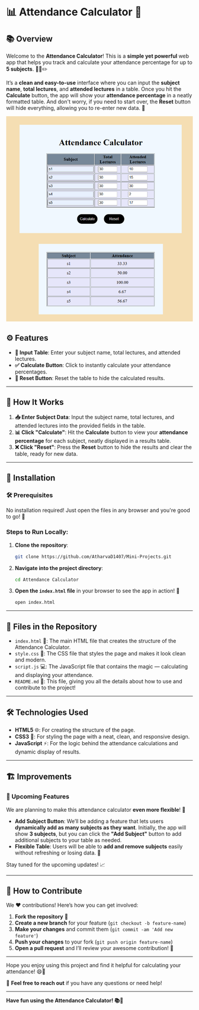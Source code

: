# 📊 **Attendance Calculator** 📝

## 📚 Overview

Welcome to the **Attendance Calculator**! This is a **simple yet powerful** web app that helps you track and calculate your attendance percentage for up to **5 subjects**. 🧑‍🏫✏️

It’s a **clean and easy-to-use** interface where you can input the **subject name**, **total lectures**, and **attended lectures** in a table. Once you hit the **Calculate** button, the app will show your **attendance percentage** in a neatly formatted table. And don't worry, if you need to start over, the **Reset** button will hide everything, allowing you to re-enter new data. 🌟

<div align="center">
    <img src="Images/project snapshot.png" alt="website">
</div>

## ⚙️ Features

- **📑 Input Table**: Enter your subject name, total lectures, and attended lectures.
- **✅ Calculate Button**: Click to instantly calculate your attendance percentages.
- **🔄 Reset Button**: Reset the table to hide the calculated results.

---

## 🚀 How It Works

1. **📥 Enter Subject Data**: Input the subject name, total lectures, and attended lectures into the provided fields in the table.
2. **📊 Click "Calculate"**: Hit the **Calculate** button to view your **attendance percentage** for each subject, neatly displayed in a results table.
3. **❌ Click "Reset"**: Press the **Reset** button to hide the results and clear the table, ready for new data.

---

## 📂 Installation

### 🛠️ Prerequisites

No installation required! Just open the files in any browser and you're good to go! 🚀

### Steps to Run Locally:

1. **Clone the repository**:
   ```bash
   git clone https://github.com/AtharvaD1407/Mini-Projects.git
   ```
2. **Navigate into the project directory**:
   ```bash
   cd Attendance Calculator
   ```
3. **Open the `index.html` file** in your browser to see the app in action! 🎉
   ```bash
   open index.html
   ```

---

## 📄 Files in the Repository

- `index.html` 📑: The main HTML file that creates the structure of the Attendance Calculator.
- `style.css` 🎨: The CSS file that styles the page and makes it look clean and modern.
- `script.js` 💻: The JavaScript file that contains the magic — calculating and displaying your attendance.
- `README.md` 📖: This file, giving you all the details about how to use and contribute to the project!

---

## 🛠️ Technologies Used

- **HTML5** 🌐: For creating the structure of the page.
- **CSS3** 🎨: For styling the page with a neat, clean, and responsive design.
- **JavaScript** ⚡: For the logic behind the attendance calculations and dynamic display of results.

---

## 🏗️ Improvements

### 🚀 Upcoming Features

We are planning to make this attendance calculator **even more flexible**! 🎉

- **Add Subject Button**: We’ll be adding a feature that lets users **dynamically add as many subjects as they want**. Initially, the app will show **3 subjects**, but you can click the **"Add Subject"** button to add additional subjects to your table as needed.
- **Flexible Table**: Users will be able to **add and remove subjects** easily without refreshing or losing data. 🌱

Stay tuned for the upcoming updates! 📈

---

## 🤝 How to Contribute

We ❤️ contributions! Here’s how you can get involved:

1. **Fork the repository** 🍴
2. **Create a new branch** for your feature (`git checkout -b feature-name`)
3. **Make your changes** and commit them (`git commit -am 'Add new feature'`)
4. **Push your changes** to your fork (`git push origin feature-name`)
5. **Open a pull request** and I’ll review your awesome contribution! 🚀

---

Hope you enjoy using this project and find it helpful for calculating your attendance! 😄🚀

💬 **Feel free to reach out** if you have any questions or need help!

---

**Have fun using the Attendance Calculator! 📚🎉**
